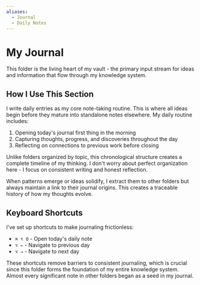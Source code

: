 ```yaml
---
aliases:
  - Journal
  - Daily Notes
---
```

# My Journal

This folder is the living heart of my vault - the primary input stream for ideas and information that flow through my knowledge system.

## How I Use This Section

I write daily entries as my core note-taking routine. This is where all ideas begin before they mature into standalone notes elsewhere. My daily routine includes:

1. Opening today's journal first thing in the morning
2. Capturing thoughts, progress, and discoveries throughout the day
3. Reflecting on connections to previous work before closing

Unlike folders organized by topic, this chronological structure creates a complete timeline of my thinking. I don't worry about perfect organization here - I focus on consistent writing and honest reflection.

When patterns emerge or ideas solidify, I extract them to other folders but always maintain a link to their journal origins. This creates a traceable history of how my thoughts evolve.

## Keyboard Shortcuts

I've set up shortcuts to make journaling frictionless:

- `⌘ ⌥ O` - Open today's daily note
- `⌥ ←` - Navigate to previous day
- `⌥ →` - Navigate to next day

These shortcuts remove barriers to consistent journaling, which is crucial since this folder forms the foundation of my entire knowledge system. Almost every significant note in other folders began as a seed in my journal.
